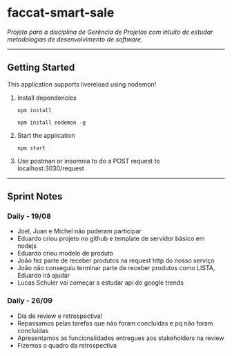 # faccat-smart-sale

*Projeto para a disciplina de Gerência de Projetos com intuito de estudar metodologias de desenvolvimento de software.*

---
## Getting Started

This application supports livereload using nodemon!

1. Install dependencies
    
    `npm install`
    
    `npm install nodemon -g`
2. Start the application 
    
    `npm start`

3. Use postman or insomnia to do a POST request to localhost:3030/request

---
## Sprint Notes

### Daily - 19/08
- Joel, Juan e Michel não puderam participar
- Eduardo criou projeto no github e template de servidor básico em nodejs
- Eduardo criou modelo de produto
- João fez parte de receber produtos na request http do nosso serviço
- João não conseguiu terminar parte de receber produtos como LISTA, Eduardo irá ajudar
- Lucas Schuler vai começar a estudar api do google trends

### Daily - 26/09
- Dia de review e retrospectiva!
- Repassamos pelas tarefas que não foram concluídas e pq não foram concluídas
- Apresentamos as funcionalidades entregues aos stakeholders na review
- Fizemos o quadro da retrospectiva
